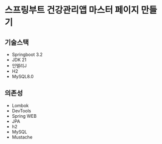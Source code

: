 # 스프링부트 건강관리앱 마스터 페이지 만들기

## 기술스택

- Springboot 3.2
- JDK 21
- 인텔리J
- H2
- MySQL8.0

## 의존성

- Lombok
- DevTools
- Spring WEB
- JPA
- h2
- MySQL
- Mustache
